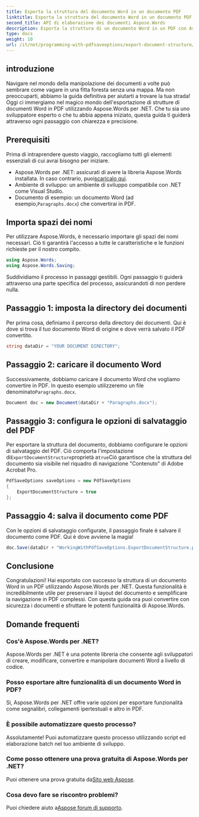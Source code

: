 ```yaml
---
title: Esporta la struttura del documento Word in un documento PDF
linktitle: Esporta la struttura del documento Word in un documento PDF
second_title: API di elaborazione dei documenti Aspose.Words
description: Esporta la struttura di un documento Word in un PDF con Aspose.Words per .NET. Segui la nostra guida passo passo per preservare il layout del documento e migliorare la navigazione nel PDF.
type: docs
weight: 10
url: /it/net/programming-with-pdfsaveoptions/export-document-structure/
---
```

## introduzione

Navigare nel mondo della manipolazione dei documenti a volte può sembrare come vagare in una fitta foresta senza una mappa. Ma non preoccuparti, abbiamo la guida definitiva per aiutarti a trovare la tua strada! Oggi ci immergiamo nel magico mondo dell'esportazione di strutture di documenti Word in PDF utilizzando Aspose.Words per .NET. Che tu sia uno sviluppatore esperto o che tu abbia appena iniziato, questa guida ti guiderà attraverso ogni passaggio con chiarezza e precisione.

## Prerequisiti

Prima di intraprendere questo viaggio, raccogliamo tutti gli elementi essenziali di cui avrai bisogno per iniziare.

- Aspose.Words per .NET: assicurati di avere la libreria Aspose.Words installata. In caso contrario, puoi[scaricalo qui](https://releases.aspose.com/words/net/).
- Ambiente di sviluppo: un ambiente di sviluppo compatibile con .NET come Visual Studio.
-  Documento di esempio: un documento Word (ad esempio,`Paragraphs.docx`) che convertirai in PDF.

## Importa spazi dei nomi

Per utilizzare Aspose.Words, è necessario importare gli spazi dei nomi necessari. Ciò ti garantirà l'accesso a tutte le caratteristiche e le funzioni richieste per il nostro compito.

```csharp
using Aspose.Words;
using Aspose.Words.Saving;
```

Suddividiamo il processo in passaggi gestibili. Ogni passaggio ti guiderà attraverso una parte specifica del processo, assicurandoti di non perdere nulla.

## Passaggio 1: imposta la directory dei documenti

Per prima cosa, definiamo il percorso della directory dei documenti. Qui è dove si trova il tuo documento Word di origine e dove verrà salvato il PDF convertito.

```csharp
string dataDir = "YOUR DOCUMENT DIRECTORY";
```

## Passaggio 2: caricare il documento Word

 Successivamente, dobbiamo caricare il documento Word che vogliamo convertire in PDF. In questo esempio utilizzeremo un file denominato`Paragraphs.docx`.

```csharp
Document doc = new Document(dataDir + "Paragraphs.docx");
```

## Passaggio 3: configura le opzioni di salvataggio del PDF

 Per esportare la struttura del documento, dobbiamo configurare le opzioni di salvataggio del PDF. Ciò comporta l'impostazione di`ExportDocumentStructure`proprietà a`true`Ciò garantisce che la struttura del documento sia visibile nel riquadro di navigazione "Contenuto" di Adobe Acrobat Pro.

```csharp
PdfSaveOptions saveOptions = new PdfSaveOptions
{
    ExportDocumentStructure = true
};
```

## Passaggio 4: salva il documento come PDF

Con le opzioni di salvataggio configurate, il passaggio finale è salvare il documento come PDF. Qui è dove avviene la magia!

```csharp
doc.Save(dataDir + "WorkingWithPdfSaveOptions.ExportDocumentStructure.pdf", saveOptions);
```

## Conclusione

Congratulazioni! Hai esportato con successo la struttura di un documento Word in un PDF utilizzando Aspose.Words per .NET. Questa funzionalità è incredibilmente utile per preservare il layout del documento e semplificare la navigazione in PDF complessi. Con questa guida ora puoi convertire con sicurezza i documenti e sfruttare le potenti funzionalità di Aspose.Words.

## Domande frequenti

### Cos'è Aspose.Words per .NET?
Aspose.Words per .NET è una potente libreria che consente agli sviluppatori di creare, modificare, convertire e manipolare documenti Word a livello di codice.

### Posso esportare altre funzionalità di un documento Word in PDF?
Sì, Aspose.Words per .NET offre varie opzioni per esportare funzionalità come segnalibri, collegamenti ipertestuali e altro in PDF.

### È possibile automatizzare questo processo?
Assolutamente! Puoi automatizzare questo processo utilizzando script ed elaborazione batch nel tuo ambiente di sviluppo.

### Come posso ottenere una prova gratuita di Aspose.Words per .NET?
 Puoi ottenere una prova gratuita da[Sito web Aspose](https://releases.aspose.com/).

### Cosa devo fare se riscontro problemi?
 Puoi chiedere aiuto a[Aspose forum di supporto](https://forum.aspose.com/c/words/8).